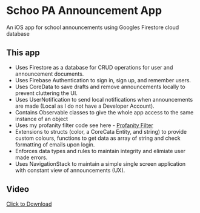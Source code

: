 # Schoo PA Announcement App
An iOS app for school announcements using Googles Firestore cloud database 

## This app
- Uses Firestore as a database for CRUD operations for user and announcement documents.
- Uses Firebase Authentication to sign in, sign up, and remember users.
- Uses CoreData to save drafts and remove announcements locally to prevent cluttering the UI.
- Uses UserNotification to send local notifications when announcements are made (Local as I do not have a Developer Account).
- Contains Observable classes to give the whole app access to the same instance of an object
- Uses my profanity filter code see here - [Profanity Filter](https://github.com/James-Nunn/profanity-checker)
- Extensions to structs (color, a CoreCata Entity, and string) to provide custom colours, functions to get data as array of string and check formatting of emails upon login.
- Enforces data types and rules to maintain integrity and elimiate user made errors.
- Uses NavigationStack to maintain a simple single screen application with constant view of announcements (UX).

## Video
[Click to Download](https://github.com/James-Nunn/pa-announcement-app/raw/main/App.mp4)
